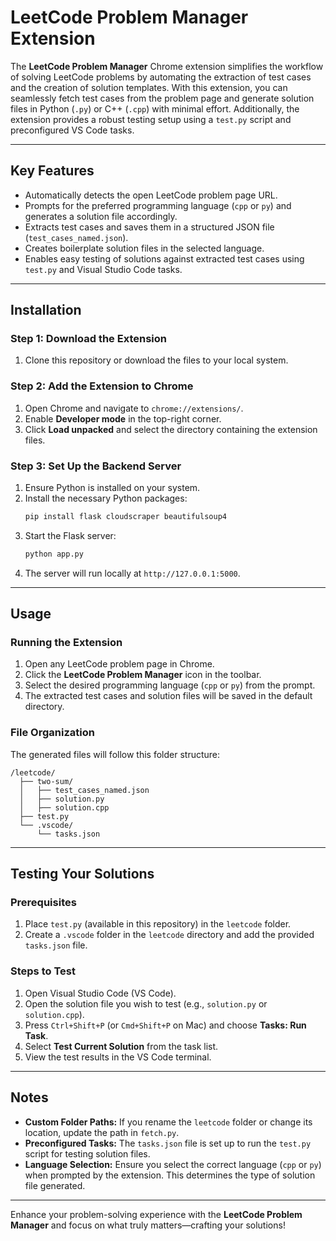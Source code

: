 # LeetCode Problem Manager Extension

The **LeetCode Problem Manager** Chrome extension simplifies the workflow of solving LeetCode problems by automating the extraction of test cases and the creation of solution templates. With this extension, you can seamlessly fetch test cases from the problem page and generate solution files in Python (`.py`) or C++ (`.cpp`) with minimal effort. Additionally, the extension provides a robust testing setup using a `test.py` script and preconfigured VS Code tasks.

---

## **Key Features**

- Automatically detects the open LeetCode problem page URL.
- Prompts for the preferred programming language (`cpp` or `py`) and generates a solution file accordingly.
- Extracts test cases and saves them in a structured JSON file (`test_cases_named.json`).
- Creates boilerplate solution files in the selected language.
- Enables easy testing of solutions against extracted test cases using `test.py` and Visual Studio Code tasks.

---

## **Installation**

### **Step 1: Download the Extension**

1. Clone this repository or download the files to your local system.

### **Step 2: Add the Extension to Chrome**

1. Open Chrome and navigate to `chrome://extensions/`.
2. Enable **Developer mode** in the top-right corner.
3. Click **Load unpacked** and select the directory containing the extension files.

### **Step 3: Set Up the Backend Server**

1. Ensure Python is installed on your system.
2. Install the necessary Python packages:
   ```bash
   pip install flask cloudscraper beautifulsoup4
   ```
3. Start the Flask server:
   ```bash
   python app.py
   ```
4. The server will run locally at `http://127.0.0.1:5000`.

---

## **Usage**

### **Running the Extension**

1. Open any LeetCode problem page in Chrome.
2. Click the **LeetCode Problem Manager** icon in the toolbar.
3. Select the desired programming language (`cpp` or `py`) from the prompt.
4. The extracted test cases and solution files will be saved in the default directory.

### **File Organization**

The generated files will follow this folder structure:

```
/leetcode/
  ├── two-sum/
  │   ├── test_cases_named.json
  │   ├── solution.py
  │   ├── solution.cpp
  ├── test.py
  └── .vscode/
      └── tasks.json
```

---

## **Testing Your Solutions**

### **Prerequisites**

1. Place `test.py` (available in this repository) in the `leetcode` folder.
2. Create a `.vscode` folder in the `leetcode` directory and add the provided `tasks.json` file.

### **Steps to Test**

1. Open Visual Studio Code (VS Code).
2. Open the solution file you wish to test (e.g., `solution.py` or `solution.cpp`).
3. Press `Ctrl+Shift+P` (or `Cmd+Shift+P` on Mac) and choose **Tasks: Run Task**.
4. Select **Test Current Solution** from the task list.
5. View the test results in the VS Code terminal.

---

## **Notes**

- **Custom Folder Paths:** If you rename the `leetcode` folder or change its location, update the path in `fetch.py`.
- **Preconfigured Tasks:** The `tasks.json` file is set up to run the `test.py` script for testing solution files.
- **Language Selection:** Ensure you select the correct language (`cpp` or `py`) when prompted by the extension. This determines the type of solution file generated.

---

Enhance your problem-solving experience with the **LeetCode Problem Manager** and focus on what truly matters—crafting your solutions!
